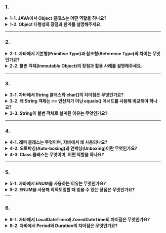 ### 1. 
<details> 
  <summary><b> 1-1. JAVA에서 Object 클래스는 어떤 역할을 하나요? </b></summary>
  <b>Object</b> 클래스는 자바에서 모든 클래스의 최상위 부모 클래스로, 모든 객체가 기본적으로 상속받는 클래스입니다. <b>equals()</b>, <b>hashCode()</b>, <b>toString()</b> 등 기본 메서드를 제공합니다.
</details>
<details>
  <summary><b> 1-2. Object 다형성의 장점과 한계를 설명해주세요. </b></summary>
  <b>다형성</b>을 통해 어떤 객체든 <b>Object</b> 타입으로 전달 가능해 코드 재사용성이 높아집니다. 하지만 <b>Object</b>로 선언된 경우, 구체적인 타입 정보를 알 수 없어 <b>타입 캐스팅</b>이나 <b>instanceof</b> 검사를 통해 타입을 확인해야 하는 번거로움이 있습니다.
</details>

---

### 2.
<details>
  <summary><b> 2-1. 자바에서 기본형(Primitive Type)과 참조형(Reference Type)의 차이는 무엇인가요? </b></summary>
  <b>기본형</b>은 변수에 실제 값을 저장하며, 값이 직접 저장됩니다. 반면, <b>참조형</b>은 객체의 <b>참조값</b>을 저장하여, 여러 변수가 동일한 객체를 참조할 수 있습니다. 참조형은 <b>null</b> 값을 가질 수 있습니다.
</details>

<details>
  <summary><b> 2-2. 불변 객체(Immutable Object)의 장점과 활용 사례를 설명해주세요. </b></summary>
  <b>불변 객체</b>는 객체의 상태가 변경되지 않아 <b>사이드 이펙트</b>가 없으며, <b>멀티스레드 환경</b>에서 안전합니다. 자바의 <b>String</b> 클래스는 대표적인 불변 객체로, 문자열 조작 시 새로운 객체를 반환해 안전하게 사용됩니다.
</details>

--- 
### 3. 
<details>
  <summary><b> 3-1. 자바에서 String 클래스와 char[]의 차이점은 무엇인가요? </b></summary>
  <b>String</b> 클래스는 불변 객체로, <b>참조형</b>입니다. <b>char[]</b>는 <b>기본형 배열</b>로, 가변적이며 직접 관리해야 합니다. <b>String</b>은 다양한 편의 메서드를 제공해 문자열 조작이 쉽습니다.
</details>

<details>
  <summary><b> 3-2. 왜 String 객체는 == 연산자가 아닌 equals() 메서드를 사용해 비교해야 하나요? </b></summary>
  <b>==</b> 연산자는 <b>참조값(메모리 주소)</b>을 비교합니다. <b>equals()</b> 메서드는 <b>문자열의 내용</b>을 비교하므로, 문자열의 논리적 동등성을 확인할 때 사용해야 합니다.
</details>

<details>
  <summary><b> 3-3. String이 불변 객체로 설계된 이유는 무엇인가요? </b></summary>
  <b>String</b>이 불변 객체로 설계된 이유는 문자열이 자주 사용되는 객체이기 때문입니다. <b>불변성</b> 덕분에 여러 스레드에서 안전하게 공유할 수 있고, <b>문자열 풀</b>에서 문자열을 효율적으로 재사용할 수 있습니다. 
</details>

---

### 4.
<details>
  <summary><b> 4-1. 래퍼 클래스는 무엇이며, 자바에서 왜 사용되나요? </b></summary>
  <b>래퍼 클래스</b>는 기본형 데이터를 객체로 다룰 수 있게 해주는 클래스입니다. 자바에서는 객체만이 <b>컬렉션 프레임워크</b>나 <b>제너릭</b> 등을 사용할 수 있기 때문에, 기본형 데이터를 객체로 변환하는 래퍼 클래스가 필요합니다. 예를 들어, <b>int</b>는 <b>Integer</b>로 변환됩니다.
</details>

<details>
  <summary><b> 4-2. 오토박싱(Auto-boxing)과 언박싱(Unboxing)이란 무엇인가요? </b></summary>
  <b>오토박싱</b>은 기본형 데이터를 자동으로 래퍼 객체로 변환해주는 기능입니다. 반대로, <b>언박싱</b>은 래퍼 객체를 기본형으로 자동 변환하는 것입니다. 이 기능은 기본형과 래퍼 클래스 간의 전환을 쉽게 만들어 줍니다.
</details>

<details>
  <summary><b> 4-3. Class 클래스는 무엇이며, 어떤 역할을 하나요? </b></summary>
  <b>Class</b> 클래스는 자바에서 클래스의 메타데이터를 다루는 클래스입니다. 이를 통해 개발자는 런타임에 클래스의 이름, 메서드, 필드 등의 정보를 조회하고, <b>리플렉션</b>을 사용해 동적으로 객체를 생성하거나 메서드를 호출할 수 있습니다.
</details>

---

### 5. 
<details>
  <summary><b> 5-1. 자바에서 ENUM을 사용하는 이유는 무엇인가요? </b></summary>
  자바에서 <b>ENUM</b>을 사용하는 이유는 코드의 <b>타입 안전성</b>을 높이고, 데이터의 <b>일관성</b>을 유지하기 위해서입니다. <b>ENUM</b>은 미리 정의된 상수들의 집합을 나타내어, 유효하지 않은 값이 사용될 가능성을 줄이고, 컴파일 시점에 오류를 쉽게 잡을 수 있습니다.
</details>

<details>
  <summary><b> 5-2. ENUM을 사용해 리팩토링할 때 얻을 수 있는 장점은 무엇인가요? </b></summary>
  <b>ENUM</b>을 사용하면 코드가 더 간결하고 명확해집니다. 상수에 메서드와 필드를 추가할 수 있어, 데이터와 관련된 로직을 <b>ENUM</b> 내부에 캡슐화할 수 있습니다. 예를 들어, 회원 등급에 따른 할인율을 계산하는 메서드를 <b>ENUM</b> 내에 정의하면 코드 유지보수성이 크게 향상됩니다.
</details>
---

### 6. 
<details>
  <summary><b> 6-1. 자바에서 LocalDateTime과 ZonedDateTime의 차이점은 무엇인가요? </b></summary>
  <b>LocalDateTime</b>은 날짜와 시간을 나타내지만, <b>시간대</b> 정보를 포함하지 않습니다. 반면에, <b>ZonedDateTime</b>은 시간대 정보까지 포함하여 특정 지역의 날짜와 시간을 표현합니다. 예를 들어, 같은 시각도 지역에 따라 다르게 해석됩니다.
</details>

<details>
  <summary><b> 6-2. 자바에서 Period와 Duration의 차이점은 무엇인가요? </b></summary>
  <b>Period</b>는 날짜 간의 차이를 년, 월, 일 단위로 측정하며, <b>Duration</b>은 시간 간의 차이를 시간, 분, 초, 나노초 단위로 측정합니다. <b>Period</b>는 일상적인 날짜 간격 표현에, <b>Duration</b>은 정확한 시간 간격 표현에 사용됩니다.
</details>
